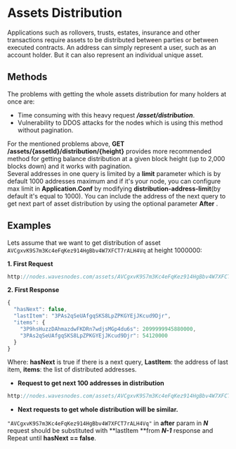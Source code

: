 # Assets Distribution

Applications such as rollovers, trusts, estates, insurance and other transactions require assets to be distributed between parties or between executed contracts. An address can simply represent a user, such as an account holder. But it can also represent an individual unique asset.

## Methods

The problems with getting the whole assets distribution for many holders at once are:

* Time consuming with this heavy request _**/asset/distribution**_.
* Vulnerability  to DDOS attacks for the nodes which is using this method without pagination.

For the mentioned problems above, **GET /assets/{assetId}/distribution/{height}** provides more recommended method for getting balance distribution at a given block height \(up to 2,000 blocks down\) and it works with pagination.  
Several addresses in one query is limited by a **limit** parameter which is by default 1000 addresses maximum and if it's your node, you can configure max limit in **Application.Conf** by modifying **distribution-address-limit**\(by default it's equal to 1000\). You can include the address of the next query to get next part of asset distribution by using the optional parameter **After** .

## Examples

Lets assume that we want to get distribution of asset `AVCgxvK9S7m3Kc4eFqKez914HgBbv4W7XFCT7rALH4Vq` at height 1000000:

**1. First  Request**

```js
http://nodes.wavesnodes.com/assets/AVCgxvK9S7m3Kc4eFqKez914HgBbv4W7XFCT7rALH4Vq/distribution/1351858/limit/100
```

**2. First  Response**

```js
{
  "hasNext": false,
  "lastItem": "3PAs2qSeUAfgqSKS8LpZPKGYEjJKcud9Djr",
  "items": {
    "3P9hsHuzzDAhmazdwFKDRn7wdjsMGp4du6s": 2099999945880000,
    "3PAs2qSeUAfgqSKS8LpZPKGYEjJKcud9Djr": 54120000
  }
}
```

Where: **hasNext** is true if there is a next query, **LastItem**: the address of last item, **items**: the list of distributed addresses.

* **Request to get next 100 addresses in distribution**

```js
http://nodes.wavesnodes.com/assets/AVCgxvK9S7m3Kc4eFqKez914HgBbv4W7XFCT7rALH4Vq/distribution/1351864/limit/100?after=3P9hsHuzzDAhmazdwFKDRn7wdjsMGp4du6s
```

* **Next requests to get whole distribution will be similar.**

`"AVCgxvK9S7m3Kc4eFqKez914HgBbv4W7XFCT7rALH4Vq"` in **after** param in _**N**_ request should be substituted with **lastItem **from _**N-1**_ response and Repeat until **hasNext == false**.

